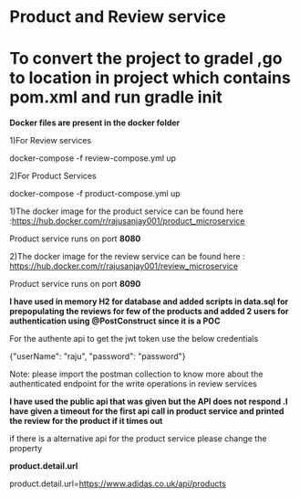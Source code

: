 # Product and Review service

# To convert the project to gradel ,go to location in project which contains pom.xml and run gradle init 


**Docker files are present in the docker folder**

1)For Review services

docker-compose -f review-compose.yml up

2)For Product Services

docker-compose -f product-compose.yml up


 1)The docker image for the product service can be found here :https://hub.docker.com/r/rajusanjay001/product_microservice

  Product service runs on port **8080**

2)The docker image for the review service can be found here : https://hub.docker.com/r/rajusanjay001/review_microservice

  Product service runs on port **8090**
  
 **I have used in memory H2 for database and added scripts in data.sql for prepopulating the reviews for few of the products  and added 2 users for authentication using @PostConstruct since it is a POC** 

  For the authente api to get the jwt token  use the below credentials

{"userName": "raju",
"password": "password"}
  
  
  Note: please import the postman collection to know more about the authenticated endpoint for the write operations in review services
  
  **I have used the public api that was given but the API does not respond .I have given a timeout for the first api call in product service and printed the review for the product if it times out**
  
  if there is a alternative api for the product service please change the property 
  
  **product.detail.url**
  
  product.detail.url=https://www.adidas.co.uk/api/products


